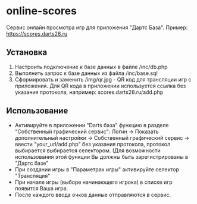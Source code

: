 # online-scores

Сервис онлайн просмотра игр для приложения "Дартс База". 
Пример: https://scores.darts28.ru

## Установка

1. Настроить подключение к базе данных в файле /inc/db.php
2. Выполнить запрос к базе данных из файла /inc/base.sql
3. Сформировать и заменить /img/qr.jpg - QR код для трансляции игр с приложения. Для QR кода в приложении используется ссылка без указания протокола, например: scores.darts28.ru/add.php

## Использование

- Активируйте в приложении "Darts база" функцию в разделе "Собственный графический сервис": Логин -> Показать дополнительный настройки -> Собственный графический сервис -> ввести "your_url/add.php" без указания протокола, протокол выбирается выбирается селектором. (Для возможности использования этой функции Вы должны быть зарегистрированы в "Дартс базе"
- При создании игры в "Параметрах игры" активируйте селектор "Трансляция"
- При начале игры (выборе начинающего игрока) в списке игр появится Ваша игра. 
- После каждого ввода очков данные отправляются в сервис.
 

